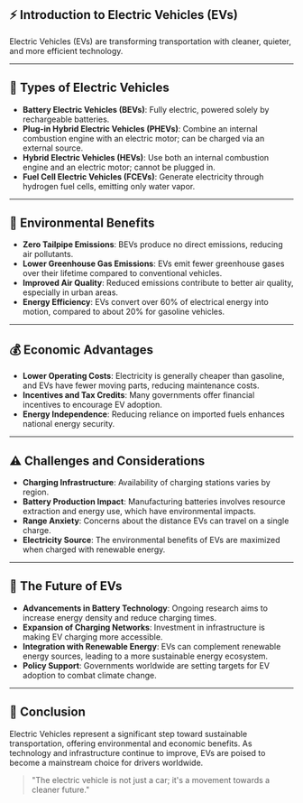  

## ⚡ Introduction to Electric Vehicles (EVs)

Electric Vehicles (EVs) are transforming transportation with cleaner, quieter, and more efficient technology.

---

## 🚗 Types of Electric Vehicles

* **Battery Electric Vehicles (BEVs)**: Fully electric, powered solely by rechargeable batteries.
* **Plug-in Hybrid Electric Vehicles (PHEVs)**: Combine an internal combustion engine with an electric motor; can be charged via an external source.
* **Hybrid Electric Vehicles (HEVs)**: Use both an internal combustion engine and an electric motor; cannot be plugged in.
* **Fuel Cell Electric Vehicles (FCEVs)**: Generate electricity through hydrogen fuel cells, emitting only water vapor. 

---

## 🌱 Environmental Benefits

* **Zero Tailpipe Emissions**: BEVs produce no direct emissions, reducing air pollutants.
* **Lower Greenhouse Gas Emissions**: EVs emit fewer greenhouse gases over their lifetime compared to conventional vehicles.
* **Improved Air Quality**: Reduced emissions contribute to better air quality, especially in urban areas.
* **Energy Efficiency**: EVs convert over 60% of electrical energy into motion, compared to about 20% for gasoline vehicles. 

---

## 💰 Economic Advantages

* **Lower Operating Costs**: Electricity is generally cheaper than gasoline, and EVs have fewer moving parts, reducing maintenance costs.
* **Incentives and Tax Credits**: Many governments offer financial incentives to encourage EV adoption.
* **Energy Independence**: Reducing reliance on imported fuels enhances national energy security.

---

## ⚠️ Challenges and Considerations

* **Charging Infrastructure**: Availability of charging stations varies by region.
* **Battery Production Impact**: Manufacturing batteries involves resource extraction and energy use, which have environmental impacts.
* **Range Anxiety**: Concerns about the distance EVs can travel on a single charge.
* **Electricity Source**: The environmental benefits of EVs are maximized when charged with renewable energy. 

---

## 🔋 The Future of EVs

* **Advancements in Battery Technology**: Ongoing research aims to increase energy density and reduce charging times.
* **Expansion of Charging Networks**: Investment in infrastructure is making EV charging more accessible.
* **Integration with Renewable Energy**: EVs can complement renewable energy sources, leading to a more sustainable energy ecosystem.
* **Policy Support**: Governments worldwide are setting targets for EV adoption to combat climate change.

---

## 🏁 Conclusion

Electric Vehicles represent a significant step toward sustainable transportation, offering environmental and economic benefits. As technology and infrastructure continue to improve, EVs are poised to become a mainstream choice for drivers worldwide.

> "The electric vehicle is not just a car; it's a movement towards a cleaner future."

 
